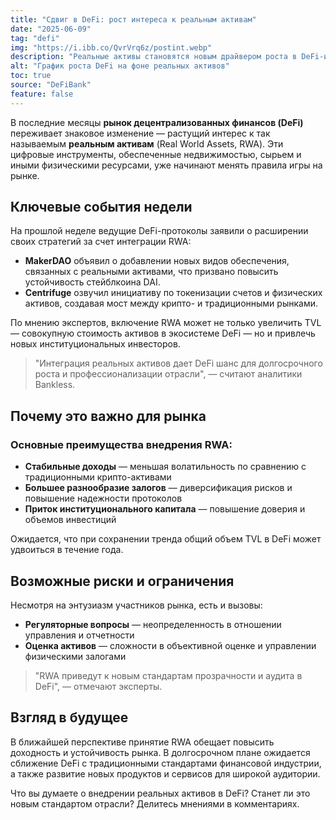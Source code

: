 ```yaml
---
title: "Сдвиг в DeFi: рост интереса к реальным активам"
date: "2025-06-09"
tag: "defi"
img: "https://i.ibb.co/QvrVrq6z/postint.webp"
description: "Реальные активы становятся новым драйвером роста в DeFi-индустрии"
alt: "График роста DeFi на фоне реальных активов"
toc: true
source: "DeFiBank"
feature: false
---
```


В последние месяцы **рынок децентрализованных финансов (DeFi)** переживает знаковое изменение — растущий интерес к так называемым **реальным активам** (Real World Assets, RWA). Эти цифровые инструменты, обеспеченные недвижимостью, сырьем и иными физическими ресурсами, уже начинают менять правила игры на рынке.

## Ключевые события недели

На прошлой неделе ведущие DeFi-протоколы заявили о расширении своих стратегий за счет интеграции RWA:

- **MakerDAO** объявил о добавлении новых видов обеспечения, связанных с реальными активами, что призвано повысить устойчивость стейблкоина DAI.
- **Centrifuge** озвучил инициативу по токенизации счетов и физических активов, создавая мост между крипто- и традиционными рынками.

По мнению экспертов, включение RWA может не только увеличить TVL — совокупную стоимость активов в экосистеме DeFi — но и привлечь новых институциональных инвесторов.

> "Интеграция реальных активов дает DeFi шанс для долгосрочного роста и профессионализации отрасли", — считают аналитики Bankless.

## Почему это важно для рынка

### Основные преимущества внедрения RWA:

- **Стабильные доходы** — меньшая волатильность по сравнению с традиционными крипто-активами
- **Большее разнообразие залогов** — диверсификация рисков и повышение надежности протоколов
- **Приток институционального капитала** — повышение доверия и объемов инвестиций

Ожидается, что при сохранении тренда общий объем TVL в DeFi может удвоиться в течение года.

## Возможные риски и ограничения

Несмотря на энтузиазм участников рынка, есть и вызовы:

- **Регуляторные вопросы** — неопределенность в отношении управления и отчетности
- **Оценка активов** — сложности в объективной оценке и управлении физическими залогами

> "RWA приведут к новым стандартам прозрачности и аудита в DeFi", — отмечают эксперты.

## Взгляд в будущее

В ближайшей перспективе принятие RWA обещает повысить доходность и устойчивость рынка. В долгосрочном плане ожидается сближение DeFi с традиционными стандартами финансовой индустрии, а также развитие новых продуктов и сервисов для широкой аудитории.

Что вы думаете о внедрении реальных активов в DeFi? Станет ли это новым стандартом отрасли? Делитесь мнениями в комментариях.
